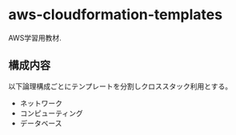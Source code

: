 # aws-cloudformation-templates
AWS学習用教材. 
## 構成内容
以下論理構成ごとにテンプレートを分割しクロススタック利用とする。
 - ネットワーク
 - コンピューティング
 - データベース